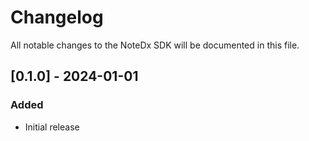 # Changelog

All notable changes to the NoteDx SDK will be documented in this file.

## [0.1.0] - 2024-01-01

### Added
- Initial release
